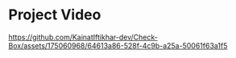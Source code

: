 # Project Video



https://github.com/KainatIftikhar-dev/Check-Box/assets/175060968/64613a86-528f-4c9b-a25a-50061f63a1f5

